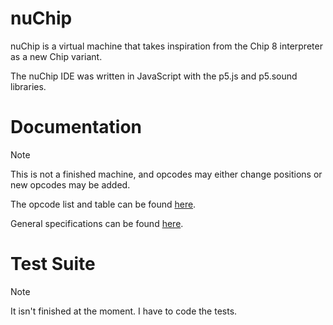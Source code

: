 # nuChip
nuChip is a virtual machine that takes inspiration from the Chip 8 interpreter as a new Chip variant.

The nuChip IDE was written in JavaScript with the p5.js and p5.sound libraries.

# Documentation
> [!NOTE]
> This is not a finished machine, and opcodes may either change positions or new opcodes may be added.

The opcode list and table can be found [here](Documentation/Opcodes.MD).

General specifications can be found [here](Documentation/Specifications.MD).

# Test Suite
> [!NOTE]
> It isn't finished at the moment. I have to code the tests.
